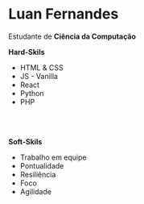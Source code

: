 <h1><strong>Luan Fernandes</strong></h1>
<p>Estudante de <strong>Ciência da Computação</strong></p>

<p><strong>Hard-Skils</strong></p>
<ul>
    <li>HTML & CSS</li>
    <li>JS - Vanilla</li>
    <li>React</li>
    <li>Python</li>
    <li>PHP</li>
</ul>
<br><br>

<p><strong>Soft-Skils</strong></p>
<ul>
    <li>Trabalho em equipe</li>
    <li>Pontualidade</li>
    <li>Resiliência</li>
    <li>Foco</li>
    <li>Agilidade</li>
</ul>

<a href="https://www.linkedin.com/in/luan-fernandes-54b96b203/" alt="LinkedIn">
<a href="https://github.com/Luangfg" alt="GitHub">